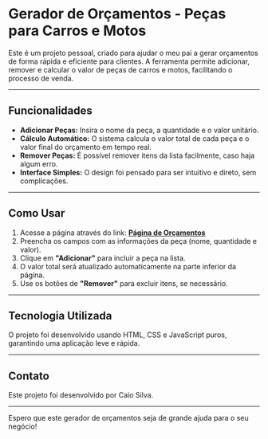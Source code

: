 # Gerador de Orçamentos - Peças para Carros e Motos

Este é um projeto pessoal, criado para ajudar o meu pai a gerar orçamentos de forma rápida e eficiente para clientes. A ferramenta permite adicionar, remover e calcular o valor de peças de carros e motos, facilitando o processo de venda.

---

## Funcionalidades

* **Adicionar Peças:** Insira o nome da peça, a quantidade e o valor unitário.
* **Cálculo Automático:** O sistema calcula o valor total de cada peça e o valor final do orçamento em tempo real.
* **Remover Peças:** É possível remover itens da lista facilmente, caso haja algum erro.
* **Interface Simples:** O design foi pensado para ser intuitivo e direto, sem complicações.

---

## Como Usar

1.  Acesse a página através do link: [**Página de Orçamentos**](https://caiosilvatech.github.io/PaginaOrcamentos/)
2.  Preencha os campos com as informações da peça (nome, quantidade e valor).
3.  Clique em **"Adicionar"** para incluir a peça na lista.
4.  O valor total será atualizado automaticamente na parte inferior da página.
5.  Use os botões de **"Remover"** para excluir itens, se necessário.

---

## Tecnologia Utilizada

O projeto foi desenvolvido usando HTML, CSS e JavaScript puros, garantindo uma aplicação leve e rápida.

---

## Contato

Este projeto foi desenvolvido por Caio Silva.

---

Espero que este gerador de orçamentos seja de grande ajuda para o seu negócio!

